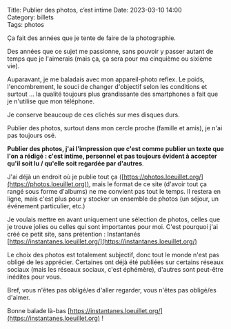 Title: Publier des photos, c’est intime 
Date: 2023-03-10 14:00  
Category: billets  
Tags: photos

Ça fait des années que je tente de faire de la photographie.

Des années que ce sujet me passionne, sans pouvoir y passer autant de temps que je l'aimerais (mais ça, ça sera pour ma cinquième ou sixième vie).

Auparavant, je me baladais avec mon appareil-photo reflex. Le poids, l'encombrement, le souci de changer d'objectif selon les conditions et surtout … la qualité toujours plus grandissante des smartphones a fait que je n'utilise que mon téléphone.

Je conserve beaucoup de ces clichés sur mes disques durs.

Publier des photos, surtout dans mon cercle proche (famille et amis), je n'ai pas toujours osé.

**Publier des photos, j'ai l'impression que c'est comme publier un texte que l'on a rédigé : c'est intime, personnel et pas toujours évident à accepter qu'il soit lu / qu'elle soit regardée par d'autres**.

J'ai déjà un endroit où je publie tout ça ([https://photos.loeuillet.org/](https://photos.loeuillet.org)), mais le format de ce site (d'avoir tout ça rangé sous forme d'albums) ne me convient pas tout le temps. Il restera en ligne, mais c'est plus pour y stocker un ensemble de photos (un séjour, un événement particulier, etc.)

Je voulais mettre en avant uniquement une sélection de photos, celles que je trouve jolies ou celles qui sont importantes pour moi. C'est pourquoi j'ai créé ce petit site, sans prétention : Instantanés [https://instantanes.loeuillet.org/](https://instantanes.loeuillet.org/)

Le choix des photos est totalement subjectif, donc tout le monde n'est pas obligé de les apprécier. Certaines ont déjà été publiées sur certains réseaux sociaux (mais les réseaux sociaux, c'est éphémère), d'autres sont peut-être inédites pour vous.

Bref, vous n'êtes pas obligé/es d'aller regarder, vous n'êtes pas obligé/es d'aimer.

Bonne balade là-bas [https://instantanes.loeuillet.org/](https://instantanes.loeuillet.org) !
